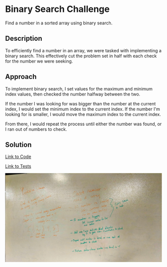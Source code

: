 # Binary Search Challenge

Find a number in a sorted array using binary search. 

## Description

To efficiently find a number in an array, we were tasked with implementing a binary search. This effectively cut the problem set in half with each check for the number we were seeking. 

## Approach

To implement binary search, I set values for the maximum and minimum index values, then checked the number halfway between the two. 

If the number I was looking for was bigger than the number at the current index, I would set the minimum index to the current index. If the number I'm looking for is smaller, I would move the maximum index to the current index. 

From there, I would repeat the process until either the number was found, or I ran out of numbers to check.

## Solution

[Link to Code](../code401challenges/src/main/java/code401challenges/BinarySearch.java)

[Link to Tests](../code401challenges/src/test/java/code401challenges/BinarySearchTest.java)

![alt text](./assets/BinarySearchWhiteboard.jpg)

